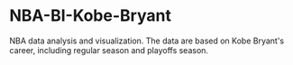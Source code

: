 # NBA-BI-Kobe-Bryant
NBA data analysis and visualization. The data are based on Kobe Bryant's career, including regular season and playoffs season.
